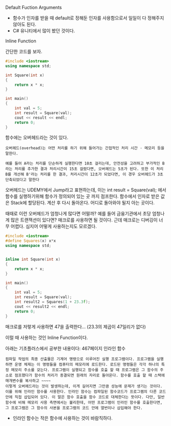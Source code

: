 Default Fuction Arguments

-  함수가 인자를 받을 때 default로 정해둔 인자를 사용함으로서 일일이 다 정해주지 않아도 된다.
- C# 유니티에서 많이 봤던 것이다.

Inline Function

간단한 코드를 보자.

```c++
#include <iostream>	
using namespace std;

int Square(int x)
{
	return x * x;
}

int main()
{	
	int val = 5;
	int result = Square(val);
	cout << result << endl;
	return 0;
}
```

함수에는 오버헤드라는 것이 있다.

```
오버헤드(overhead)는 어떤 처리를 하기 위해 들어가는 간접적인 처리 시간 · 메모리 등을 말한다.

예를 들어 A라는 처리를 단순하게 실행한다면 10초 걸리는데, 안전성을 고려하고 부가적인 B라는 처리를 추가한 결과 처리시간이 15초 걸렸다면, 오버헤드는 5초가 된다. 또한 이 처리 B를 개선해 B'라는 처리를 한 결과, 처리시간이 12초가 되었다면, 이 경우 오버헤드가 3초 단축되었다고 말한다
```

오버헤드는 UDEMY에서 Jump라고 표현하는데, 이는 int result = Square(val); 에서 함수를 실행하기위해 함수가 정의되어 있는 곳 까지 점프한다. 함수에서 인자로 받은 값은 Stack에 할당된다. 계산 후 다시 돌아온다. 어디로 돌아와야 될지 아는 곳이다.

때때로 이런 오버헤드가 엄청나게 많다면 어떨까? 예를 들어 금융기관에서 초당 엄청나게 많은 트랜잭션이 있다면? 매크로를 사용하면 될 것이다. 근데 매크로는 디버깅이 너무 어렵다. 심지어 어떻게 사용하는지도 모르겠다.

```c++
#include <iostream>	
#define Squares(x) x*x
using namespace std;


inline int Square(int x)
{
	return x * x;
}

int main()
{	
	int val = 5;
	int result = Square(val);
	int result2 = Squares(1 + 23.3f);
	cout << result2 << endl;
	return 0;
}

```

매크로를 저렇게 사용하면 47을 출력한다... (23.3의 제곱이 47일리가 없다)

이럴 때 사용하는 것인 Inline Function이다.

아래는 기초플러스에서 공부한 내용이다: 467페이지 인라인 함수

```
컴파일 작업의 최종 산출물은 기계어 명령으로 이루어진 실행 프로그램이다. 프로그램을 실행하면 운영 체제는 이 명령들을 컴퓨터의 메모리에 로드한다. 로드된 명령들은 각각 하나의 특정 메모리 주소를 갖는다. 프로그램이 실행되고 함수를 호출 할 때 프로그램은 그 함수의 주소로 점프했다가 함수의 처리가 종결되면 원래의 자리로 돌아온다. 함수를 호출 할 때 스택에 매개변수를 복사하고 ~~~~
이렇게 오버헤드라는 것이 발생하는데, 이게 길어지면 그만큼 성능에 문제가 생기는 것이다. 이를 위해 인라인 함수를 사용한다. 인라인 함수는 컴파일된 함수코드가 프로그램의 다른 코드 안에 직접 삽입되어 있다. 이 말은 함수 호출을 함수 코드로 대체한다는 뜻이다. 다만, 일반 함수에 비해 메모리 사용 측면에서는 불리한데, 어떤 프로그램이 인라인 함수를 호출한다면, 그 프로그램은 그 함수의 사본을 프로그램의 코드 안에 열번이나 삽입해야 한다.
```

- 인라인 함수는 작은 함수에 사용하는 것이 바람직하다.